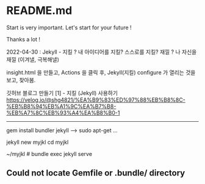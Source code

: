 # README.md

Start is very important.
Let's start for your future !

Thanks a lot !

2022-04-30 : Jekyll - 지킬 ? 내 아이디어를 지킬? 스스로를 지킬?
                      재낄 ? 나 자신을 재낄 (이겨낼, 극복해낼)

insight.html 을 만들고,  Actions 을 클릭 후, Jekyll(지킬) configure 가 열리는 것을 보고, 찾아봄.

깃허브 블로그 만들기 [1] - 지킬 (Jekyll) 사용하기
https://velog.io/@shg4821/%EA%B9%83%ED%97%88%EB%B8%8C-%EB%B8%94%EB%A1%9C%EA%B7%B8-%EB%A7%8C%EB%93%A4%EA%B8%B0-1

-----------------------------------------------
gem install bundler jekyll --> sudo apt-get ...

jekyll new myjkl
cd myjkl

~/myjkl # bundle exec jekyll serve

Could not locate Gemfile or .bundle/ directory
-----------------------------------------------
